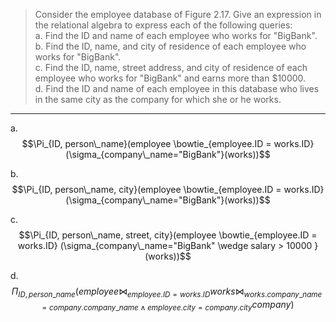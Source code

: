 > Consider the employee database of Figure 2.17. Give an expression 
> in the relational algebra to express each of the following queries: 
> <br>
> a. Find the ID and name of each employee who works for "BigBank". <br>
> b. Find the ID, name, and city of residence of each employee who 
> works for "BigBank". <br>
> c. Find the ID, name, street address, and city of residence of 
> each employee who works for "BigBank" and earns more than $10000. <br>
> d. Find the ID and name of each employee in this database who lives 
> in the same city as the company for which she or he works. <br>

--------------------------------

a. $$\Pi_{ID, person\_name}(employee \bowtie_{employee.ID = works.ID} (\sigma_{company\_name="BigBank"}(works))$$

b. $$\Pi_{ID, person\_name, city}(employee \bowtie_{employee.ID = works.ID} (\sigma_{company\_name="BigBank"}(works))$$

c. $$\Pi_{ID, person\_name, street, city}(employee \bowtie_{employee.ID = works.ID} (\sigma_{company\_name="BigBank" \wedge salary > 10000 }(works))$$

d. $$\Pi_{ID, person\_name}(employee \bowtie_{employee.ID = works.ID} works \bowtie_{works.company\_name = company.company\_name \wedge employee.city = company.city} company)$$
